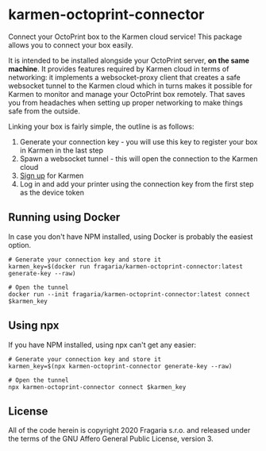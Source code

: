 # karmen-octoprint-connector

Connect your OctoPrint box to the Karmen cloud service! This package allows
you to connect your box easily.

It is intended to be installed alongside your OctoPrint server, **on the same
machine**. It provides features required by Karmen cloud in terms of networking:
it implements a websocket-proxy client that creates a safe websocket tunnel to
the Karmen cloud which in turns makes it possible for Karmen to monitor and
manage your OctoPrint box remotely. That saves you from headaches when setting
up proper networking to make things safe from the outside.

Linking your box is fairly simple, the outline is as follows:

1. Generate your connection key - you will use this key to register your box in Karmen in the last step
2. Spawn a websocket tunnel - this will open the connection to the Karmen cloud
3. [Sign up](https://karmen.tech/register) for Karmen
4. Log in and add your printer using the connection key from the first step as the device token

## Running using Docker

In case you don't have NPM installed, using Docker is probably the easiest option.

```
# Generate your connection key and store it
karmen_key=$(docker run fragaria/karmen-octoprint-connector:latest generate-key --raw)

# Open the tunnel
docker run --init fragaria/karmen-octoprint-connector:latest connect $karmen_key
```

## Using npx

If you have NPM installed, using npx can't get any easier:

```
# Generate your connection key and store it
karmen_key=$(npx karmen-octoprint-connector generate-key --raw)

# Open the tunnel
npx karmen-octoprint-connector connect $karmen_key
```

## License

All of the code herein is copyright 2020 Fragaria s.r.o. and released under the
terms of the GNU Affero General Public License, version 3.
